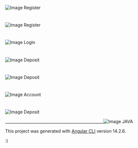 
![Image Register](https://i.ibb.co/kcLf5Nm/Captura-de-tela-de-2022-10-26-16-45-57.png)
#
![Image Register](https://i.ibb.co/sKjvyzz/Captura-de-tela-de-2022-10-26-16-47-46.png)
#
![Image Login](https://i.ibb.co/s6C6tGQ/Captura-de-tela-de-2022-10-26-16-48-45.png)
#
![Image Deposit](https://i.ibb.co/bBBg8yy/Captura-de-tela-de-2022-10-26-16-51-21.png)
#
![Image Deposit](https://i.ibb.co/0ngyY7Q/Captura-de-tela-de-2022-10-26-16-51-31.png)
#
![Image Account](https://i.ibb.co/x2H2r3V/Captura-de-tela-de-2022-10-26-16-52-02.png)
#
![Image Deposit](https://i.ibb.co/JqYTYfX/Captura-de-tela-de-2022-10-26-16-53-08.png)

__________________________________________________![Image JAVA](https://i.ibb.co/sp7dcv4/Captura-de-tela-de-2022-10-03-23-06-37.png)



This project was generated with [Angular CLI](https://github.com/angular/angular-cli) version 14.2.6.

:)
